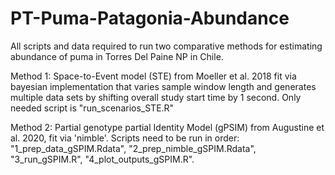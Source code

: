 # PT-Puma-Patagonia-Abundance
All scripts and data required to run two comparative methods for estimating abundance of puma in Torres Del Paine NP in Chile. 

Method 1: Space-to-Event model (STE) from Moeller et al. 2018 fit via bayesian implementation that varies sample window length and generates multiple data sets by shifting overall study start time by 1 second. Only needed script is "run_scenarios_STE.R"

Method 2: Partial genotype partial Identity Model (gPSIM) from Augustine et al. 2020, fit via 'nimble'. Scripts need to be run in order: "1_prep_data_gSPIM.Rdata", "2_prep_nimble_gSPIM.Rdata", "3_run_gSPIM.R", "4_plot_outputs_gSPIM.R".

